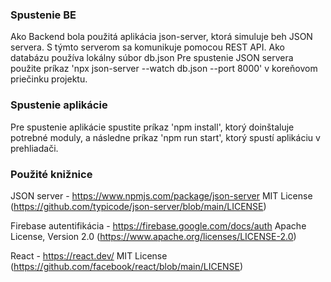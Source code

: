 ### Spustenie BE
Ako Backend bola použitá aplikácia json-server, ktorá simuluje beh JSON servera. S týmto serverom sa komunikuje pomocou REST API. Ako databázu používa lokálny súbor db.json
Pre spustenie JSON servera použite príkaz 'npx json-server --watch db.json --port 8000' v koreňovom priečinku projektu.

### Spustenie aplikácie
Pre spustenie aplikácie spustite príkaz 'npm install', ktorý doinštaluje potrebné moduly, a následne príkaz 'npm run start', ktorý spustí aplikáciu v prehliadači.

### Použité knižnice
JSON server - https://www.npmjs.com/package/json-server 
MIT License (https://github.com/typicode/json-server/blob/main/LICENSE)

Firebase autentifikácia - https://firebase.google.com/docs/auth 
Apache License, Version 2.0 (https://www.apache.org/licenses/LICENSE-2.0)

React - https://react.dev/ 
MIT License (https://github.com/facebook/react/blob/main/LICENSE)